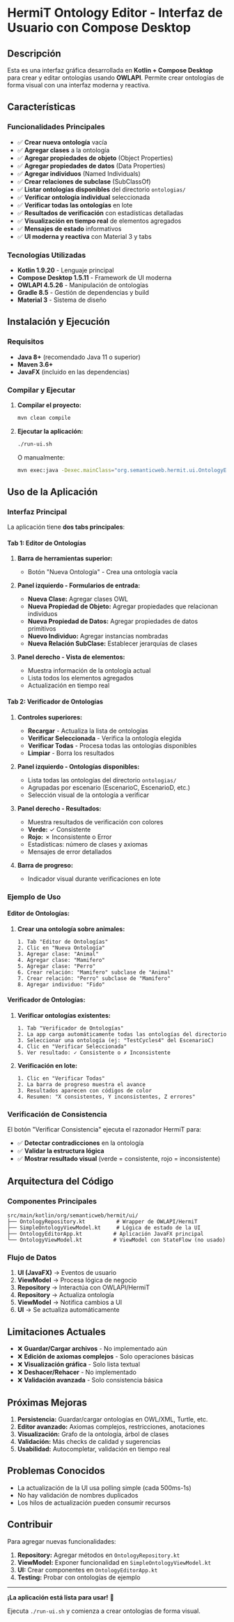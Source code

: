 # HermiT Ontology Editor - Interfaz de Usuario con Compose Desktop

## Descripción

Esta es una interfaz gráfica desarrollada en **Kotlin + Compose Desktop** para crear y editar ontologías usando **OWLAPI**. Permite crear ontologías de forma visual con una interfaz moderna y reactiva.

## Características

### Funcionalidades Principales
- ✅ **Crear nueva ontología** vacía
- ✅ **Agregar clases** a la ontología
- ✅ **Agregar propiedades de objeto** (Object Properties)
- ✅ **Agregar propiedades de datos** (Data Properties)
- ✅ **Agregar individuos** (Named Individuals)
- ✅ **Crear relaciones de subclase** (SubClassOf)
- ✅ **Listar ontologías disponibles** del directorio `ontologias/`
- ✅ **Verificar ontología individual** seleccionada
- ✅ **Verificar todas las ontologías** en lote
- ✅ **Resultados de verificación** con estadísticas detalladas
- ✅ **Visualización en tiempo real** de elementos agregados
- ✅ **Mensajes de estado** informativos
- ✅ **UI moderna y reactiva** con Material 3 y tabs

### Tecnologías Utilizadas
- **Kotlin 1.9.20** - Lenguaje principal
- **Compose Desktop 1.5.11** - Framework de UI moderna
- **OWLAPI 4.5.26** - Manipulación de ontologías
- **Gradle 8.5** - Gestión de dependencias y build
- **Material 3** - Sistema de diseño

## Instalación y Ejecución

### Requisitos
- **Java 8+** (recomendado Java 11 o superior)
- **Maven 3.6+**
- **JavaFX** (incluido en las dependencias)

### Compilar y Ejecutar

1. **Compilar el proyecto:**
   ```bash
   mvn clean compile
   ```

2. **Ejecutar la aplicación:**
   ```bash
   ./run-ui.sh
   ```
   
   O manualmente:
   ```bash
   mvn exec:java -Dexec.mainClass="org.semanticweb.hermit.ui.OntologyEditorAppKt"
   ```

## Uso de la Aplicación

### Interfaz Principal

La aplicación tiene **dos tabs principales**:

#### **Tab 1: Editor de Ontologías**
1. **Barra de herramientas superior:**
   - Botón "Nueva Ontología" - Crea una ontología vacía

2. **Panel izquierdo - Formularios de entrada:**
   - **Nueva Clase:** Agregar clases OWL
   - **Nueva Propiedad de Objeto:** Agregar propiedades que relacionan individuos
   - **Nueva Propiedad de Datos:** Agregar propiedades de datos primitivos
   - **Nuevo Individuo:** Agregar instancias nombradas
   - **Nueva Relación SubClase:** Establecer jerarquías de clases

3. **Panel derecho - Vista de elementos:**
   - Muestra información de la ontología actual
   - Lista todos los elementos agregados
   - Actualización en tiempo real

#### **Tab 2: Verificador de Ontologías**
1. **Controles superiores:**
   - **Recargar** - Actualiza la lista de ontologías
   - **Verificar Seleccionada** - Verifica la ontología elegida
   - **Verificar Todas** - Procesa todas las ontologías disponibles
   - **Limpiar** - Borra los resultados

2. **Panel izquierdo - Ontologías disponibles:**
   - Lista todas las ontologías del directorio `ontologias/`
   - Agrupadas por escenario (EscenarioC, EscenarioD, etc.)
   - Selección visual de la ontología a verificar

3. **Panel derecho - Resultados:**
   - Muestra resultados de verificación con colores
   - **Verde:** ✓ Consistente
   - **Rojo:** ✗ Inconsistente o Error
   - Estadísticas: número de clases y axiomas
   - Mensajes de error detallados

4. **Barra de progreso:**
   - Indicador visual durante verificaciones en lote

### Ejemplo de Uso

#### **Editor de Ontologías:**
1. **Crear una ontología sobre animales:**
   ```
   1. Tab "Editor de Ontologías"
   2. Clic en "Nueva Ontología"
   3. Agregar clase: "Animal"
   4. Agregar clase: "Mamifero"
   5. Agregar clase: "Perro"
   6. Crear relación: "Mamifero" subclase de "Animal"
   7. Crear relación: "Perro" subclase de "Mamifero"
   8. Agregar individuo: "Fido"
   ```

#### **Verificador de Ontologías:**
1. **Verificar ontologías existentes:**
   ```
   1. Tab "Verificador de Ontologías"
   2. La app carga automáticamente todas las ontologías del directorio
   3. Seleccionar una ontología (ej: "TestCycles4" del EscenarioC)
   4. Clic en "Verificar Seleccionada"
   5. Ver resultado: ✓ Consistente o ✗ Inconsistente
   ```

2. **Verificación en lote:**
   ```
   1. Clic en "Verificar Todas"
   2. La barra de progreso muestra el avance
   3. Resultados aparecen con códigos de color
   4. Resumen: "X consistentes, Y inconsistentes, Z errores"
   ```

### Verificación de Consistencia

El botón "Verificar Consistencia" ejecuta el razonador HermiT para:
- ✅ **Detectar contradicciones** en la ontología
- ✅ **Validar la estructura lógica**
- ✅ **Mostrar resultado visual** (verde = consistente, rojo = inconsistente)

## Arquitectura del Código

### Componentes Principales

```
src/main/kotlin/org/semanticweb/hermit/ui/
├── OntologyRepository.kt          # Wrapper de OWLAPI/HermiT
├── SimpleOntologyViewModel.kt     # Lógica de estado de la UI
├── OntologyEditorApp.kt          # Aplicación JavaFX principal
└── OntologyViewModel.kt          # ViewModel con StateFlow (no usado)
```

### Flujo de Datos

1. **UI (JavaFX)** → Eventos de usuario
2. **ViewModel** → Procesa lógica de negocio
3. **Repository** → Interactúa con OWLAPI/HermiT
4. **Repository** → Actualiza ontología
5. **ViewModel** → Notifica cambios a UI
6. **UI** → Se actualiza automáticamente

## Limitaciones Actuales

- ❌ **Guardar/Cargar archivos** - No implementado aún
- ❌ **Edición de axiomas complejos** - Solo operaciones básicas
- ❌ **Visualización gráfica** - Solo lista textual
- ❌ **Deshacer/Rehacer** - No implementado
- ❌ **Validación avanzada** - Solo consistencia básica

## Próximas Mejoras

1. **Persistencia:** Guardar/cargar ontologías en OWL/XML, Turtle, etc.
2. **Editor avanzado:** Axiomas complejos, restricciones, anotaciones
3. **Visualización:** Grafo de la ontología, árbol de clases
4. **Validación:** Más checks de calidad y sugerencias
5. **Usabilidad:** Autocompletar, validación en tiempo real

## Problemas Conocidos

- La actualización de la UI usa polling simple (cada 500ms-1s)
- No hay validación de nombres duplicados
- Los hilos de actualización pueden consumir recursos

## Contribuir

Para agregar nuevas funcionalidades:

1. **Repository:** Agregar métodos en `OntologyRepository.kt`
2. **ViewModel:** Exponer funcionalidad en `SimpleOntologyViewModel.kt`  
3. **UI:** Crear componentes en `OntologyEditorApp.kt`
4. **Testing:** Probar con ontologías de ejemplo

---

**¡La aplicación está lista para usar!** 🚀

Ejecuta `./run-ui.sh` y comienza a crear ontologías de forma visual.